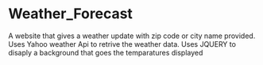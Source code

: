 # Weather_Forecast
A website that gives a weather update with zip code or city name provided.
Uses Yahoo weather Api to retrive the weather data.
Uses JQUERY to disaply a background that goes the temparatures displayed

